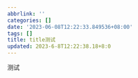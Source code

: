 ```yaml
---
abbrlink: ''
categories: []
date: '2023-06-08T12:22:33.849536+08:00'
tags: []
title: title测试
updated: 2023-6-8T12:22:38.18+8:0
---
```

测试

